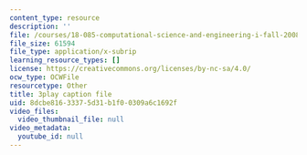 ```yaml
---
content_type: resource
description: ''
file: /courses/18-085-computational-science-and-engineering-i-fall-2008/8dcbe81633375d31b1f00309a6c1692f_wt7UJckgvxs.vtt
file_size: 61594
file_type: application/x-subrip
learning_resource_types: []
license: https://creativecommons.org/licenses/by-nc-sa/4.0/
ocw_type: OCWFile
resourcetype: Other
title: 3play caption file
uid: 8dcbe816-3337-5d31-b1f0-0309a6c1692f
video_files:
  video_thumbnail_file: null
video_metadata:
  youtube_id: null
---
```

